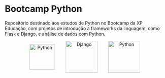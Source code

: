 # Bootcamp Python
Repositório destinado aos estudos de Python no Bootcamp da XP Educação, com projetos de introdução a frameworks da linguagem, como Flask e Django, e análise de dados com Python.

<div align="center">
	<img align="center" alt="Python" width="80px" hspace="15" src="https://cdn.jsdelivr.net/gh/devicons/devicon/icons/python/python-original.svg"/>
	<img align="center" alt="Django" width="100px" hspace="15" src="https://cdn.jsdelivr.net/gh/devicons/devicon/icons/django/django-plain-wordmark.svg" />
	<img align="center" alt="Python" width="100px" hspace="15" src="https://cdn.jsdelivr.net/gh/devicons/devicon/icons/flask/flask-original-wordmark.svg"/>
</div>